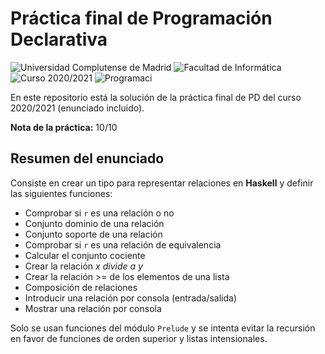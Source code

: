 # Práctica final de Programación Declarativa

![Universidad Complutense de Madrid](https://img.shields.io/badge/Universidad-Complutense%20de%20Madrid-red)
![Facultad de Informática](https://img.shields.io/badge/Facultad-de%20Inform%C3%A1tica-blue)
![Curso 2020/2021](https://img.shields.io/badge/Curso-2020%2F2021-green)
![Programaci](https://img.shields.io/badge/Asignatura-Programaci%C3%B3n%20Declarativa-orange)

En este repositorio está la solución de la práctica final de PD del curso 2020/2021 (enunciado incluido).

**Nota de la práctica:** 10/10

## Resumen del enunciado
Consiste en crear un tipo para representar relaciones en **Haskell** y definir las siguientes funciones:
- Comprobar si `r` es una relación o no
- Conjunto dominio de una relación
- Conjunto soporte de una relación
- Comprobar si `r` es una relación de equivalencia
- Calcular el conjunto cociente
- Crear la relación _x divide a y_
- Crear la relación >= de los elementos de una lista
- Composición de relaciones
- Introducir una relación por consola (entrada/salida)
- Mostrar una relación por consola

Solo se usan funciones del módulo `Prelude` y se intenta evitar la recursión en favor de funciones de orden superior y listas intensionales.
